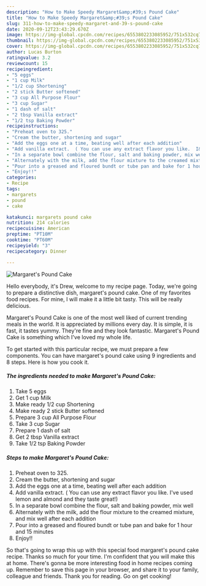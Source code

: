```yaml
---
description: "How to Make Speedy Margaret&amp;#39;s Pound Cake"
title: "How to Make Speedy Margaret&amp;#39;s Pound Cake"
slug: 311-how-to-make-speedy-margaret-and-39-s-pound-cake
date: 2020-09-12T23:43:29.670Z
image: https://img-global.cpcdn.com/recipes/6553802233085952/751x532cq70/margarets-pound-cake-recipe-main-photo.jpg
thumbnail: https://img-global.cpcdn.com/recipes/6553802233085952/751x532cq70/margarets-pound-cake-recipe-main-photo.jpg
cover: https://img-global.cpcdn.com/recipes/6553802233085952/751x532cq70/margarets-pound-cake-recipe-main-photo.jpg
author: Lucas Burton
ratingvalue: 3.2
reviewcount: 15
recipeingredient:
- "5 eggs"
- "1 cup Milk"
- "1/2 cup Shortening"
- "2 stick Butter softened"
- "3 cup All Purpose Flour"
- "3 cup Sugar"
- "1 dash of salt"
- "2 tbsp Vanilla extract"
- "1/2 tsp Baking Powder"
recipeinstructions:
- "Preheat oven to 325."
- "Cream the butter, shortening and sugar"
- "Add the eggs one at a time, beating well after each addition"
- "Add vanilla extract.  ( You can use any extract flavor you like.  I&#39;ve used lemon and almond and they taste great!)"
- "In a separate bowl combine the flour, salt and baking powder, mix well"
- "Alternately with the milk, add the flour mixture to the creamed mixture, and mix well after each addition"
- "Pour into a greased and floured bundt or tube pan and bake for 1 hour and 15 minutes"
- "Enjoy!!"
categories:
- Recipe
tags:
- margarets
- pound
- cake

katakunci: margarets pound cake 
nutrition: 214 calories
recipecuisine: American
preptime: "PT10M"
cooktime: "PT60M"
recipeyield: "3"
recipecategory: Dinner

---
```



![Margaret&#39;s Pound Cake](https://img-global.cpcdn.com/recipes/6553802233085952/751x532cq70/margarets-pound-cake-recipe-main-photo.jpg)

Hello everybody, it's Drew, welcome to my recipe page. Today, we're going to prepare a distinctive dish, margaret&#39;s pound cake. One of my favorites food recipes. For mine, I will make it a little bit tasty. This will be really delicious.



Margaret&#39;s Pound Cake is one of the most well liked of current trending meals in the world. It is appreciated by millions every day. It is simple, it is fast, it tastes yummy. They're fine and they look fantastic. Margaret&#39;s Pound Cake is something which I've loved my whole life.


To get started with this particular recipe, we must prepare a few components. You can have margaret&#39;s pound cake using 9 ingredients and 8 steps. Here is how you cook it.

<!--inarticleads1-->

##### The ingredients needed to make Margaret&#39;s Pound Cake:

1. Take 5 eggs
1. Get 1 cup Milk
1. Make ready 1/2 cup Shortening
1. Make ready 2 stick Butter softened
1. Prepare 3 cup All Purpose Flour
1. Take 3 cup Sugar
1. Prepare 1 dash of salt
1. Get 2 tbsp Vanilla extract
1. Take 1/2 tsp Baking Powder




<!--inarticleads2-->

##### Steps to make Margaret&#39;s Pound Cake:

1. Preheat oven to 325.
1. Cream the butter, shortening and sugar
1. Add the eggs one at a time, beating well after each addition
1. Add vanilla extract.  ( You can use any extract flavor you like.  I&#39;ve used lemon and almond and they taste great!)
1. In a separate bowl combine the flour, salt and baking powder, mix well
1. Alternately with the milk, add the flour mixture to the creamed mixture, and mix well after each addition
1. Pour into a greased and floured bundt or tube pan and bake for 1 hour and 15 minutes
1. Enjoy!!




So that's going to wrap this up with this special food margaret&#39;s pound cake recipe. Thanks so much for your time. I'm confident that you will make this at home. There's gonna be more interesting food in home recipes coming up. Remember to save this page in your browser, and share it to your family, colleague and friends. Thank you for reading. Go on get cooking!

